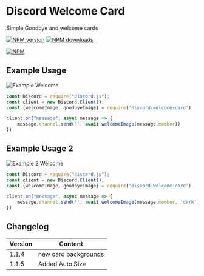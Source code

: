 #  Discord Welcome Card
Simple Goodbye and welcome cards
<div align="left">
  <p>
    <a href="https://www.npmjs.com/package/discord.js"><img src="https://img.shields.io/npm/v/discord-welcome-card.svg?maxAge=3600" alt="NPM version" /></a>
    <a href="https://www.npmjs.com/package/discord-welcome-card"><img src="https://img.shields.io/npm/dt/discord-welcome-card.svg?maxAge=3600" alt="NPM downloads" /></a>
  </p>
</div>

[![NPM](https://nodei.co/npm/discord-welcome-card.png?downloads=true&stars=true)](https://www.npmjs.com/package/discord-welcome-card)


##  Example Usage 

![Example Welcome](https://media.discordapp.net/attachments/753474862693089300/802981356589154324/welcome.png)
```javascript
const Discord = require("discord.js");
const client = new Discord.Client();
const {welcomeImage, goodbyeImage} = require('discord-welcome-card')

client.on("message", async message => {
    message.channel.send('', await welcomeImage(message.member))
})
```

##  Example Usage 2

![Example 2 Welcome](https://cdn.discordapp.com/attachments/753474862693089300/802981806604943370/welcome.png)

```javascript
const Discord = require("discord.js");
const client = new Discord.Client();
const {welcomeImage, goodbyeImage} = require('discord-welcome-card')

client.on("message", async message => {
    message.channel.send('', await welcomeImage(message.member, 'dark'))
})
```



##  Changelog
| Version  | Content |
| ------------- | ------------- |
| 1.1.4  | new card backgrounds  |
| 1.1.5  | Added Auto Size  |